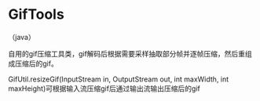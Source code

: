 # GifTools
（java）

自用的gif压缩工具类，gif解码后根据需要采样抽取部分帧并逐帧压缩，然后重组成压缩后的gif。

GifUtil.resizeGif(InputStream in, OutputStream out, int maxWidth, int maxHeight)可根据输入流压缩gif后通过输出流输出压缩后的gif
